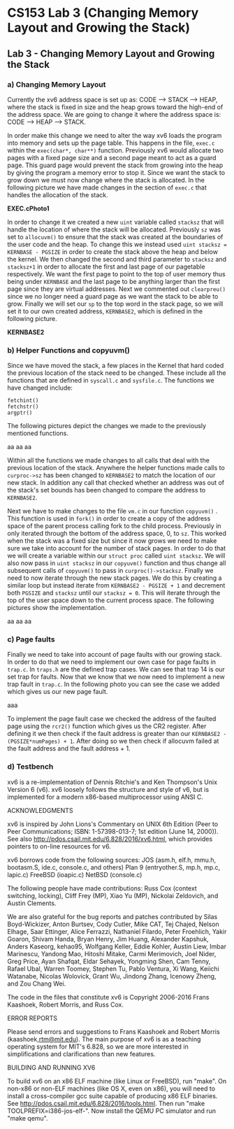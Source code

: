 # CS153 Lab 3 (Changing Memory Layout and Growing the Stack)
## Lab 3 - Changing Memory Layout and Growing the Stack
### a) Changing Memory Layout

Currently the xv6 address space is set up as: CODE --> STACK --> HEAP, where the stack is fixed in size
and the heap grows toward the high-end of the address space. We are going to change it where the address
space is: CODE --> HEAP --> STACK. 

In order make this change we need to alter the way xv6 loads the program into memory and sets up the page
table. This happens in the file, `exec.c` within the `exec(char*, char**)` function. Previously xv6 would allocate two pages with a fixed page size and a second page meant to act as a guard page. This guard page would prevent the stack from growing into the heap by giving the program a memory error to stop it. Since we want the stack to grow down we must now change where the stack is allocated. In the following picture we have made changes in the section of `exec.c` that handles the allocation of the stack.

**EXEC.cPhoto1**

In order to change it we created a new `uint` variable called `stacksz` that will handle the location of where the stack will be allocated. Previously `sz` was set to `allocuvm()` to ensure that the stack was created at the boundaries of the user code and the heap. To change this we instead used `uint stacksz = KERNBASE - PGSIZE` in order to create the stack above the heap and below the kernel. We then changed the second and third parameter to `stacksz` and `stacksz+1` in order to allocate the first and last page of our pagetable respectively. We want the first page to point to the top of user memory thus being under `KERNBASE` and the last page to be anything larger than the first page since they are virtual addresses. Next we commented out `clearpreu()` since we no longer need a guard page as we want the stack to be able to grow. Finally we will set our `sp` to the top word in the stack page, so we will set it to our own created address, `KERNBASE2`, which is defined in the following picture.

**KERNBASE2**

### b) Helper Functions and copyuvm()

Since we have moved the stack, a few places in the Kernel that hard coded the previous location of the stack need to be changed. These include all the functions that are defined in `syscall.c` and `sysfile.c`. 
The functions we have changed include:

```
fetchint()
fetchstr()
argptr()
```

The following pictures depict the changes we made to the previously mentioned functions. 

aa
aa
aa

Within all the functions we made changes to all calls that deal with the previous location of the stack. Anywhere the helper functions made calls to `curproc->sz` has been changed to `KERNBASE2` to match the location of our new stack. In addition any call that checked whether an address was out of the stack's set bounds has been changed to compare the address to `KERNBASE2`.

Next we have to make changes to the file `vm.c` in our function `copyuvm()` . This function is used in `fork()` in order to create a copy of the address space of the parent process calling fork to the child process. Previously in only iterated through the bottom of the address space, 0, to `sz`. This worked when the stack was a fixed size but since it now grows we need to make sure we take into account for the number of stack pages. In order to do that we will create a variable within our `struct proc` called `uint stacksz`. We will also now pass in `uint stacksz` in our `copyuvm()` function and thus change all subsequent calls of `copyuvm()` to pass in `curproc()->stacksz`. Finally we need to now iterate through the new stack pages. We do this by creating a similar loop but instead iterate from `KERNBASE2 - PGSIZE + 1` and decrement both `PGSIZE` and `stacksz` until our `stacksz = 0`. This will iterate through the top of the user space down to the current process space. The following pictures show the implementation. 

aa
aa
aa

### c) Page faults

Finally we need to take into account of page faults with our growing stack. In order to do that we need to implement our own case for page faults in `trap.c`. In `traps.h` are the defined trap cases. We can see that trap 14 is our set trap for faults. Now that we know that we now need to implement a new trap fault in `trap.c`. In the following photo you can see the case we added which gives us our new page fault.

aaa

To implement the page fault case we checked the address of the faulted page using the `rcr2()` function which gives us the CR2 register. After defining it we then check if the fault address is greater than our `KERNBASE2 - (PGSIZE*numPages) + 1`. After doing so we then check if allocuvm failed at the fault address and the fault address + 1.

### d) Testbench












xv6 is a re-implementation of Dennis Ritchie's and Ken Thompson's Unix
Version 6 (v6).  xv6 loosely follows the structure and style of v6,
but is implemented for a modern x86-based multiprocessor using ANSI C.

ACKNOWLEDGMENTS

xv6 is inspired by John Lions's Commentary on UNIX 6th Edition (Peer
to Peer Communications; ISBN: 1-57398-013-7; 1st edition (June 14,
2000)). See also http://pdos.csail.mit.edu/6.828/2016/xv6.html, which
provides pointers to on-line resources for v6.

xv6 borrows code from the following sources:
    JOS (asm.h, elf.h, mmu.h, bootasm.S, ide.c, console.c, and others)
    Plan 9 (entryother.S, mp.h, mp.c, lapic.c)
    FreeBSD (ioapic.c)
    NetBSD (console.c)

The following people have made contributions: Russ Cox (context switching,
locking), Cliff Frey (MP), Xiao Yu (MP), Nickolai Zeldovich, and Austin
Clements.

We are also grateful for the bug reports and patches contributed by Silas
Boyd-Wickizer, Anton Burtsev, Cody Cutler, Mike CAT, Tej Chajed, Nelson Elhage,
Saar Ettinger, Alice Ferrazzi, Nathaniel Filardo, Peter Froehlich, Yakir Goaron,
Shivam Handa, Bryan Henry, Jim Huang, Alexander Kapshuk, Anders Kaseorg,
kehao95, Wolfgang Keller, Eddie Kohler, Austin Liew, Imbar Marinescu, Yandong
Mao, Hitoshi Mitake, Carmi Merimovich, Joel Nider, Greg Price, Ayan Shafqat,
Eldar Sehayek, Yongming Shen, Cam Tenny, Rafael Ubal, Warren Toomey, Stephen Tu,
Pablo Ventura, Xi Wang, Keiichi Watanabe, Nicolas Wolovick, Grant Wu, Jindong
Zhang, Icenowy Zheng, and Zou Chang Wei.

The code in the files that constitute xv6 is
Copyright 2006-2016 Frans Kaashoek, Robert Morris, and Russ Cox.

ERROR REPORTS

Please send errors and suggestions to Frans Kaashoek and Robert Morris
(kaashoek,rtm@mit.edu). The main purpose of xv6 is as a teaching
operating system for MIT's 6.828, so we are more interested in
simplifications and clarifications than new features.

BUILDING AND RUNNING XV6

To build xv6 on an x86 ELF machine (like Linux or FreeBSD), run
"make". On non-x86 or non-ELF machines (like OS X, even on x86), you
will need to install a cross-compiler gcc suite capable of producing
x86 ELF binaries. See http://pdos.csail.mit.edu/6.828/2016/tools.html.
Then run "make TOOLPREFIX=i386-jos-elf-". Now install the QEMU PC
simulator and run "make qemu".



